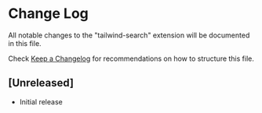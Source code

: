 # Change Log

All notable changes to the "tailwind-search" extension will be documented in this file.

Check [Keep a Changelog](http://keepachangelog.com/) for recommendations on how to structure this file.

## [Unreleased]

- Initial release